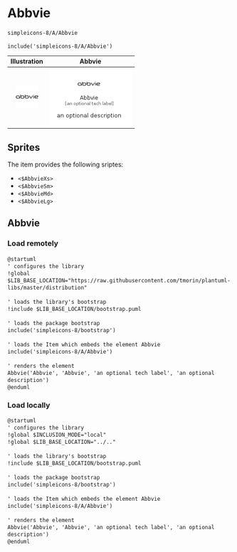 # Abbvie


```text
simpleicons-8/A/Abbvie
```

```text
include('simpleicons-8/A/Abbvie')
```



| Illustration | Abbvie |
| :---: | :---: |
| ![illustration for Illustration](../../simpleicons-8/A/Abbvie.png) | ![illustration for Abbvie](../../simpleicons-8/A/Abbvie.Local.png) |



## Sprites
The item provides the following sriptes:

- `<$AbbvieXs>`
- `<$AbbvieSm>`
- `<$AbbvieMd>`
- `<$AbbvieLg>`





## Abbvie

### Load remotely
```plantuml
@startuml
' configures the library
!global $LIB_BASE_LOCATION="https://raw.githubusercontent.com/tmorin/plantuml-libs/master/distribution"

' loads the library's bootstrap
!include $LIB_BASE_LOCATION/bootstrap.puml

' loads the package bootstrap
include('simpleicons-8/bootstrap')

' loads the Item which embeds the element Abbvie
include('simpleicons-8/A/Abbvie')

' renders the element
Abbvie('Abbvie', 'Abbvie', 'an optional tech label', 'an optional description')
@enduml
```

### Load locally
```plantuml
@startuml
' configures the library
!global $INCLUSION_MODE="local"
!global $LIB_BASE_LOCATION="../.."

' loads the library's bootstrap
!include $LIB_BASE_LOCATION/bootstrap.puml

' loads the package bootstrap
include('simpleicons-8/bootstrap')

' loads the Item which embeds the element Abbvie
include('simpleicons-8/A/Abbvie')

' renders the element
Abbvie('Abbvie', 'Abbvie', 'an optional tech label', 'an optional description')
@enduml
```

